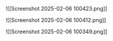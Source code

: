 ![[Screenshot 2025-02-06 100423.png]]

![[Screenshot 2025-02-06 100412.png]]

![[Screenshot 2025-02-06 100349.png]]
